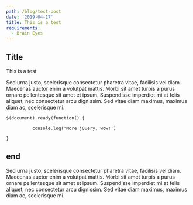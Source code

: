 ```yaml
---
path: /blog/test-post
date: '2019-04-17'
title: This is a test
requirements:
  - Brain Eyes
---
```

## Title

This is a test

Sed urna justo, scelerisque consectetur pharetra vitae, facilisis vel diam. Maecenas auctor enim a volutpat mattis. Morbi sit amet turpis a purus ornare pellentesque sit amet et ipsum. Suspendisse imperdiet mi at felis aliquet, nec consectetur arcu dignissim. Sed vitae diam maximus, maximus diam ac, scelerisque mi.

`$(document).ready(function() {`

`          console.log('More jQuery, wow!')`

`}`

## end 

Sed urna justo, scelerisque consectetur pharetra vitae, facilisis vel diam. Maecenas auctor enim a volutpat mattis. Morbi sit amet turpis a purus ornare pellentesque sit amet et ipsum. Suspendisse imperdiet mi at felis aliquet, nec consectetur arcu dignissim. Sed vitae diam maximus, maximus diam ac, scelerisque mi.
